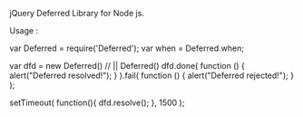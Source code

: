jQuery Deferred Library for Node js.

Usage :

var Deferred = require('Deferred');
var when = Deferred.when;

var dfd = new Deferred() // || Deferred()
dfd.done( function () {
	alert("Deferred resolved!");
} ).fail( function () {
	alert("Deferred rejected!");
} );

setTimeout( function(){
	dfd.resolve();
}, 1500 );